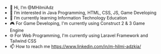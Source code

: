 - 👋 Hi, I’m @MHilmiAdz
- 👀 I’m interested in Java Programming, HTML, CSS, JS, Game Developing
- 🌱 I’m currently learning Information Technology Education
- 🎮 For Game Developing, I'm currently using Construct 2 & 3 Game Engine
- 🌐 For Web Programming, I'm currently using Laravel Framework and Tailwind CSS
- 📫 How to reach me https://www.linkedin.com/in/m-hilmi-adzkia/

<!---
MHilmiAdz/MHilmiAdz is a ✨ special ✨ repository because its `README.md` (this file) appears on your GitHub profile.
You can click the Preview link to take a look at your changes.
--->
